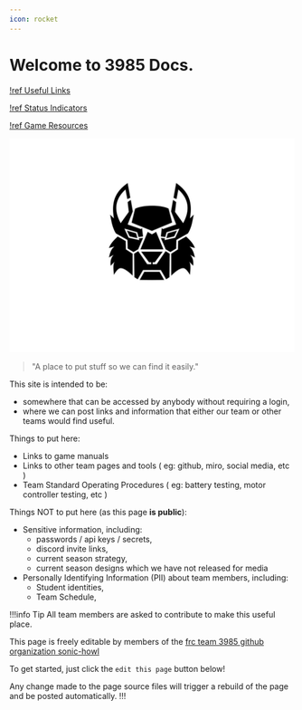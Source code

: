 ```yaml
---
icon: rocket
---
```

# **Welcome to 3985 Docs.**

[!ref Useful Links](/references/links.md)

[!ref Status Indicators](/references/status-indicators.md)

[!ref Game Resources](/seasons/2025/game-resources.md)

![](/sonic-howl-logo.svg)

> "A place to put stuff so we can find it easily."

This site is intended to be:
- somewhere that can be accessed by anybody without requiring a login,
- where we can post links and information that either our team or other teams would find useful.

Things to put here:
- Links to game manuals
- Links to other team pages and tools ( eg: github, miro, social media, etc )
- Team Standard Operating Procedures ( eg: battery testing, motor controller testing, etc )  

Things NOT to put here (as this page **is public**):
- Sensitive information, including:
  - passwords / api keys / secrets, 
  - discord invite links,
  - current season strategy,
  - current season designs which we have not released for media
- Personally Identifying Information (PII) about team members, including:
  - Student identities,
  - Team Schedule,

!!!info Tip
All team members are asked to contribute to make this useful place. 

This page is freely editable by members of the [frc team 3985 github organization sonic-howl](https://github.com/sonic-howl)

To get started, just click the `edit this page` button below!

Any change made to the page source files will trigger a rebuild of the page and be posted automatically. 
!!!

